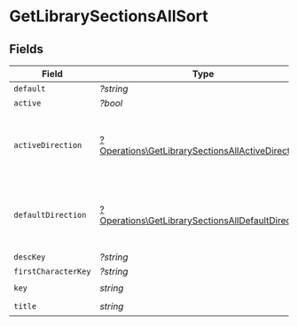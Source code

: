 # GetLibrarySectionsAllSort


## Fields

| Field                                                                                                                 | Type                                                                                                                  | Required                                                                                                              | Description                                                                                                           | Example                                                                                                               |
| --------------------------------------------------------------------------------------------------------------------- | --------------------------------------------------------------------------------------------------------------------- | --------------------------------------------------------------------------------------------------------------------- | --------------------------------------------------------------------------------------------------------------------- | --------------------------------------------------------------------------------------------------------------------- |
| `default`                                                                                                             | *?string*                                                                                                             | :heavy_minus_sign:                                                                                                    | N/A                                                                                                                   | asc                                                                                                                   |
| `active`                                                                                                              | *?bool*                                                                                                               | :heavy_minus_sign:                                                                                                    | N/A                                                                                                                   | false                                                                                                                 |
| `activeDirection`                                                                                                     | [?Operations\GetLibrarySectionsAllActiveDirection](../../Models/Operations/GetLibrarySectionsAllActiveDirection.md)   | :heavy_minus_sign:                                                                                                    | The direction of the sort. Can be either `asc` or `desc`.<br/>                                                        | asc                                                                                                                   |
| `defaultDirection`                                                                                                    | [?Operations\GetLibrarySectionsAllDefaultDirection](../../Models/Operations/GetLibrarySectionsAllDefaultDirection.md) | :heavy_minus_sign:                                                                                                    | The direction of the sort. Can be either `asc` or `desc`.<br/>                                                        | asc                                                                                                                   |
| `descKey`                                                                                                             | *?string*                                                                                                             | :heavy_minus_sign:                                                                                                    | N/A                                                                                                                   | titleSort:desc                                                                                                        |
| `firstCharacterKey`                                                                                                   | *?string*                                                                                                             | :heavy_minus_sign:                                                                                                    | N/A                                                                                                                   | /library/sections/2/firstCharacter                                                                                    |
| `key`                                                                                                                 | *string*                                                                                                              | :heavy_check_mark:                                                                                                    | N/A                                                                                                                   | titleSort                                                                                                             |
| `title`                                                                                                               | *string*                                                                                                              | :heavy_check_mark:                                                                                                    | N/A                                                                                                                   | Title                                                                                                                 |